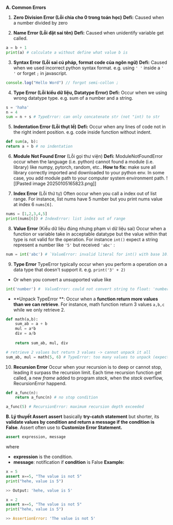 **A. Common Errors**
1. **Zero Division Error (Lỗi chia cho 0 trong toán học)**
	**Defi:** Caused when a number divided by zero

2. **Name Error (Lỗi đặt sai tên)**
	**Defi:** Caused when unidentify variable get called. 
```python
a = b + 1 
print(a) # calculate a without define what value b is
``` 

3. **Syntax Error (Lỗi sai cú pháp, format code của ngôn ngữ)**
	**Defi:** Caused when we used incorrect python syntax format. e.g. using `' '` inside a `' '` or forget `;`  in javascript.
```js
console.log("Hello Word") // forgot semi-collon ;
```

4. **Type Error (Lỗi kiểu dữ liệu, Datatype Error)**
	**Defi:** Occur when we using wrong datatype type. e.g. sum of a number and  a string. 
```python
s = 'haha'
n = 4
sum = n + s # TypeError: can only concatenate str (not "int) to str 
```

5. **Indentation Error (Lỗi thụt lề)**
	**Defi:** Occur when any lines of code not in the right indent position. e.g. code inside function without indent.
```python
def sum(a, b):
return a + b # no indentation
```
   
6. **Module Not Found Error** (Lỗi gọi thư viện)
	**Defi:** ModuleNotFoundError occur when the language (i.e. python) cannot found a module (i.e. library) like numpy, pytorch, random, etc..
	**How to fix:** make sure all library correctly imported and downloaded to your python env. In some case, you add module path to your computer system environment path.
	![[Pasted image 20250105165823.png]]
 
7.  **Index Error** (Lỗi thứ tự)
	Often occur when you call a index out of list range. For instance, list nums have 5 number but you print nums value at index 6 `nums[6]`.
```python
nums = [1,2,3,4,5]
print(nums[6]) # IndexError: list index out of range
```

8. **Value Error** (Kiểu dữ liệu đúng nhưng phạm vi dữ liệu sai)
	Occur when a function or variable take in acceptable datatype but the value within that type is not valid for the operation. For instance `int()` expect a string represent a number like `'5'` but received `'abc'` :
```python
num = int('abc') # `ValueError: invalid literal for int() with base 10: 'abc'`
```

9. **Type Error**
	TypeError typically occur when you perform a operation on a data type that doesn't support it. e.g. `print('3' + 2)`
+ Or when you convert a unsupported value like 
```python
int('number') #  ValueError: could not convert string to float: 'number'
``` 
+ **Unpack TypeError  **: Occur when a **function return more values than we can retrieve**. For instance, math function return 3 values `a,b,c` while we only retrieve 2. 
```python
def math(a,b):
	sum_ab = a + b
	mul = a*b
	div = a/b
	
	return sum_ab, mul, div

# retrieve 2 values but return 3 values -> cannot unpack it all
sum_ab, mul = math(5, 6) # TypeError: too many values to unpack (expected 2)
``` 

10. **Recursion Error**
	Occur when your recursion is to deep or cannot stop, leading it surpass the recursion limit. Each time recursion function get called, a new *frame* added to program *stack*, when the *stack* overflow, RecursionError happend. 
```python
def a_func(n):
	return a_func(n) # no stop condition

a_func(5) # RecursionError: maximum recursion depth exceeded
```  

**B. Lý thuyết Assert**
**assert** basically **try-catch statement** but shorter, its **validate values by condition and return a message if the condition is False**. Assert often use to  **Customize Error Statement.**
```python
assert expression, message 
```
where 
+ **expression** is the condition.
+ **message**: notification if **condition** is False 
**Example:**
```python
x = 5
assert x==5, "The value is not 5"
print("hehe, value is 5")

>> Output: 'hehe, value is 5'
```

```python
x = 2
assert x==5, "The value is not 5"
print("hehe, value is 5")

>> AssertionError: 'The value is not 5'
```

